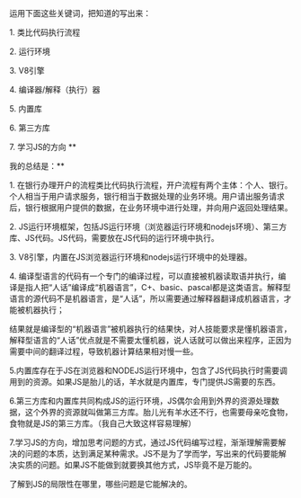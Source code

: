 运用下面这些关键词，把知道的写出来：
<p>1. 类比代码执行流程
<p>2. 运行环境
<p>3. V8引擎
<p>4. 编译器/解释（执行）器
<p>5. 内置库
<p>6. 第三方库
<p>7. 学习JS的方向
**<p>我的总结是：**<p>
1.  在银行办理开户的流程类比代码执行流程，开户流程有两个主体：个人、银行。个人相当于用户请求服务，银行相当于数据处理的业务环境。用户请出服务请求后，银行根据用户提供的数据，在业务环境中进行处理，并向用户返回处理结果。

<p>2. JS运行环境框架，包括JS运行环境（浏览器运行环境和nodejs环境）、第三方库、JS代码。JS代码，需要放在JS代码的运行环境中执行。
<p>3. V8引擎，内置在JS浏览器运行环境和nodejs运行环境中的处理器。
<p>4. 编译型语言的代码有一个专门的编译过程，可以直接被机器读取语并执行，编译是指人把“人话”编译成“机器语言”，C+、basic、pascal都是这类语言。解释型语言的源代码不是机器语言，是“人话”，所以需要通过解释器翻译成机器语言，才能被机器执行；<p>结果就是编译型的“机器语言”被机器执行的结果快，对人技能要求是懂机器语言，解释型语言的“人话”优点就是不需要太懂机器，说人话就可以做出来程序，正因为需要中间的翻译过程，导致机器计算结果相对慢一些。
<p>5.内置库存在于JS在浏览器和NODEJS运行环境中，包含了JS代码执行时需要调用到的资源。如果JS是胎儿的话，羊水就是内置库，专门提供JS需要的东西。
<p>6.第三方库和内置库共同构成JS的运行环境，JS偶尔会用到外界的资源处理数据，这个外界的资源就叫做第三方库。胎儿光有羊水还不行，也需要母亲吃食物，食物就是JS的第三方库。（我自己大致这样容易理解）
<p>7.学习JS的方向，增加思考问题的方式，通过JS代码编写过程，渐渐理解需要解决的问题的本质，达到满足某种需求。JS不是为了学而学，写出来的代码要能解决实质的问题。如果JS不能做到就要换其他方式，JS毕竟不是万能的。<p>
<p>了解到JS的局限性在哪里，哪些问题是它能解决的。

